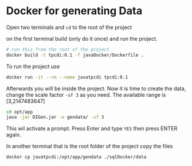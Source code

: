 # Docker for generating Data
Open two terminals and `cd` to the root of the project

on the first terminal build (only do it once) and run the project.


```sh
# run this from the root of the project
docker build -t tpcdi:0.1 -f javaDocker/Dockerfile .
```
To run the project use 
```sh
docker run -it --rm --name javatpcdi tpcdi:0.1
```

Afterwards you will be inside the project. Now it is time to create the data, 
change the scale factor `-sf 3` as you need. The available range is [3,2147483647]

```sh
cd opt/app
java -jar DIGen.jar -o gendata/ -sf 3
```
This wil activate a prompt. Press Enter and type `YES` then press ENTER again.

In another terminal that is the root folder of the project copy the files
```sh
docker cp javatpcdi:/opt/app/gendata ./sqlDocker/data
```